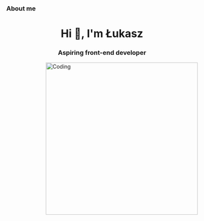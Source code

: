 ### About me
<h1 align="center">Hi 👋, I'm Łukasz</h1>
<h3 align="center">Aspiring front-end developer</h3>
<img align="right" alt="Coding" width="400" src=https://media.giphy.com/media/yYSSBtDgbbRzq/giphy.gif>
